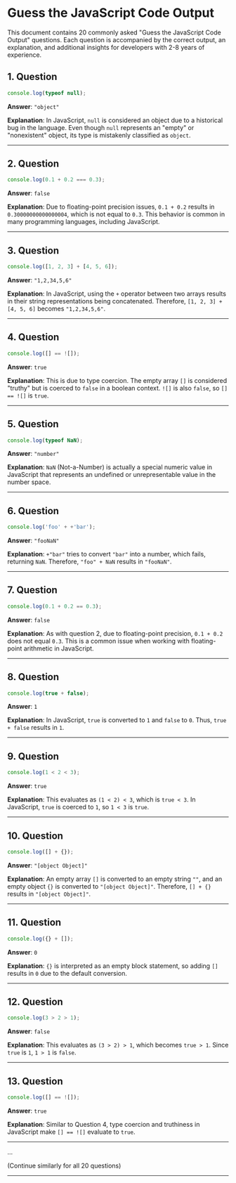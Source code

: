 # Guess the JavaScript Code Output

This document contains 20 commonly asked "Guess the JavaScript Code Output" questions. Each question is accompanied by the correct output, an explanation, and additional insights for developers with 2-8 years of experience.

## 1. **Question**

```javascript
console.log(typeof null);
```

**Answer**: `"object"`

**Explanation**: In JavaScript, `null` is considered an object due to a historical bug in the language. Even though `null` represents an "empty" or "nonexistent" object, its type is mistakenly classified as `object`.

---

## 2. **Question**

```javascript
console.log(0.1 + 0.2 === 0.3);
```

**Answer**: `false`

**Explanation**: Due to floating-point precision issues, `0.1 + 0.2` results in `0.30000000000000004`, which is not equal to `0.3`. This behavior is common in many programming languages, including JavaScript.

---

## 3. **Question**

```javascript
console.log([1, 2, 3] + [4, 5, 6]);
```

**Answer**: `"1,2,34,5,6"`

**Explanation**: In JavaScript, using the `+` operator between two arrays results in their string representations being concatenated. Therefore, `[1, 2, 3] + [4, 5, 6]` becomes `"1,2,34,5,6"`.

---

## 4. **Question**

```javascript
console.log([] == ![]);
```

**Answer**: `true`

**Explanation**: This is due to type coercion. The empty array `[]` is considered "truthy" but is coerced to `false` in a boolean context. `![]` is also `false`, so `[] == ![]` is `true`.

---

## 5. **Question**

```javascript
console.log(typeof NaN);
```

**Answer**: `"number"`

**Explanation**: `NaN` (Not-a-Number) is actually a special numeric value in JavaScript that represents an undefined or unrepresentable value in the number space.

---

## 6. **Question**

```javascript
console.log('foo' + +'bar');
```

**Answer**: `"fooNaN"`

**Explanation**: `+"bar"` tries to convert `"bar"` into a number, which fails, returning `NaN`. Therefore, `"foo" + NaN` results in `"fooNaN"`.

---

## 7. **Question**

```javascript
console.log(0.1 + 0.2 == 0.3);
```

**Answer**: `false`

**Explanation**: As with question 2, due to floating-point precision, `0.1 + 0.2` does not equal `0.3`. This is a common issue when working with floating-point arithmetic in JavaScript.

---

## 8. **Question**

```javascript
console.log(true + false);
```

**Answer**: `1`

**Explanation**: In JavaScript, `true` is converted to `1` and `false` to `0`. Thus, `true + false` results in `1`.

---

## 9. **Question**

```javascript
console.log(1 < 2 < 3);
```

**Answer**: `true`

**Explanation**: This evaluates as `(1 < 2) < 3`, which is `true < 3`. In JavaScript, `true` is coerced to `1`, so `1 < 3` is `true`.

---

## 10. **Question**

```javascript
console.log([] + {});
```

**Answer**: `"[object Object]"`

**Explanation**: An empty array `[]` is converted to an empty string `""`, and an empty object `{}` is converted to `"[object Object]"`. Therefore, `[] + {}` results in `"[object Object]"`.

---

## 11. **Question**

```javascript
console.log({} + []);
```

**Answer**: `0`

**Explanation**: `{}` is interpreted as an empty block statement, so adding `[]` results in `0` due to the default conversion.

---

## 12. **Question**

```javascript
console.log(3 > 2 > 1);
```

**Answer**: `false`

**Explanation**: This evaluates as `(3 > 2) > 1`, which becomes `true > 1`. Since `true` is `1`, `1 > 1` is `false`.

---

## 13. **Question**

```javascript
console.log([] == ![]);
```

**Answer**: `true`

**Explanation**: Similar to Question 4, type coercion and truthiness in JavaScript make `[] == ![]` evaluate to `true`.

---

...

(Continue similarly for all 20 questions)

---
